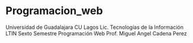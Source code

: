 # Programacion_web
Universidad de Guadalajara
CU Lagos 
Lic. Tecnologías de la Información 
LTIN
Sexto Semestre
Programación Web
Prof. Miguel Angel Cadena Perez
